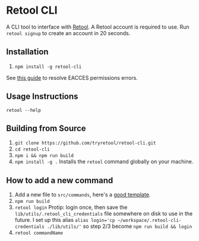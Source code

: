 # Retool CLI

A CLI tool to interface with [Retool](https://retool.com/). A Retool account is required to use. Run `retool signup` to create an account in 20 seconds.

## Installation

1. `npm install -g retool-cli`

See [this guide](https://docs.npmjs.com/resolving-eacces-permissions-errors-when-installing-packages-globally) to resolve EACCES permissions errors.

## Usage Instructions

`retool --help`

## Building from Source

1. `git clone https://github.com/tryretool/retool-cli.git`
2. `cd retool-cli`
3. `npm i && npm run build`
4. `npm install -g .` Installs the `retool` command globally on your machine.

## How to add a new command

1. Add a new file to `src/commands`, here's a [good template](https://gist.github.com/PeteTheHeat/7bbbfa31af6cd51096f2e9e1889aac7e).
2. `npm run build`
3. `retool login` Protip: login once, then save the `lib/utils/.retool_cli_credentials` file somewhere on disk to
   use in the future. I set up this alias `alias login='cp ~/workspace/.retool-cli-credentials ./lib/utils/'` so
   step 2/3 become `npm run build && login`
4. `retool commandName`
